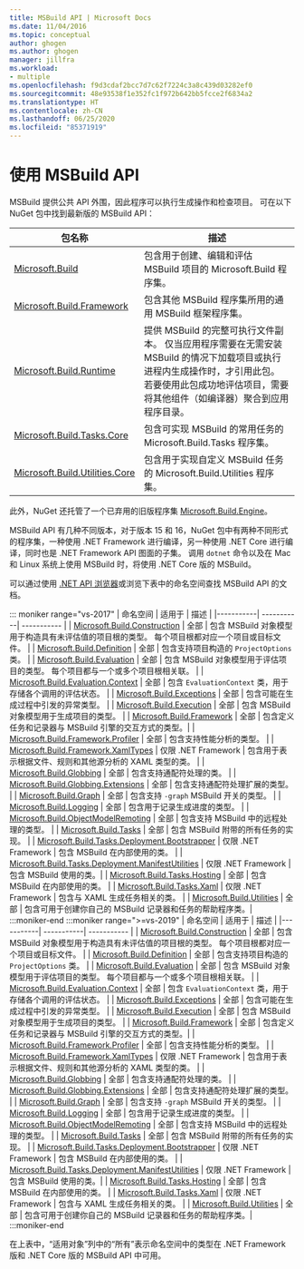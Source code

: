 ```yaml
---
title: MSBuild API | Microsoft Docs
ms.date: 11/04/2016
ms.topic: conceptual
author: ghogen
ms.author: ghogen
manager: jillfra
ms.workload:
- multiple
ms.openlocfilehash: f9d3cdaf2bcc7d7c62f7224c3a8c439d03282ef0
ms.sourcegitcommit: 48e93538f1e352fc1f972b642bb5fcce2f6834a2
ms.translationtype: HT
ms.contentlocale: zh-CN
ms.lasthandoff: 06/25/2020
ms.locfileid: "85371919"
---
```

# <a name="use-the-msbuild-api"></a>使用 MSBuild API

MSBuild 提供公共 API 外围，因此程序可以执行生成操作和检查项目。 可在以下 NuGet 包中找到最新版的 MSBuild API：

| 包名称 | 描述 |
| ------------ | ----------- |
| [Microsoft.Build](https://www.nuget.org/packages/Microsoft.Build) | 包含用于创建、编辑和评估 MSBuild 项目的 Microsoft.Build 程序集。|
| [Microsoft.Build.Framework](https://www.nuget.org/packages/Microsoft.Build.Framework)| 包含其他 MSBuild 程序集所用的通用 MSBuild 框架程序集。 |
| [Microsoft.Build.Runtime](https://www.nuget.org/packages/Microsoft.Build.Runtime) | 提供 MSBuild 的完整可执行文件副本。 仅当应用程序需要在无需安装 MSBuild 的情况下加载项目或执行进程内生成操作时，才引用此包。 若要使用此包成功地评估项目，需要将其他组件（如编译器）聚合到应用程序目录。 |
| [Microsoft.Build.Tasks.Core](https://www.nuget.org/packages/Microsoft.Build.Tasks.Core) | 包含可实现 MSBuild 的常用任务的 Microsoft.Build.Tasks 程序集。 |
| [Microsoft.Build.Utilities.Core](https://www.nuget.org/packages/Microsoft.Build.Utilities.Core) | 包含用于实现自定义 MSBuild 任务的 Microsoft.Build.Utilities 程序集。 |

此外，NuGet 还托管了一个已弃用的旧版程序集 [Microsoft.Build.Engine](https://www.nuget.org/packages/Microsoft.Build.Engine)。

MSBuild API 有几种不同版本，对于版本 15 和 16，NuGet 包中有两种不同形式的程序集，一种使用 .NET Framework 进行编译，另一种使用 .NET Core 进行编译，同时也是 .NET Framework API 图面的子集。  调用 `dotnet` 命令以及在 Mac 和 Linux 系统上使用 MSBuild 时，将使用 .NET Core 版的 MSBuild。

可以通过使用 [.NET API 浏览器](/dotnet/api)或浏览下表中的命名空间查找 MSBuild API 的文档。

::: moniker range="vs-2017"
| 命名空间 | 适用于 | 描述 |
|-----------| -----------| ----------- |
| [Microsoft.Build.Construction](/dotnet/api/Microsoft.Build.Construction?view=msbuild-15) | 全部 |  包含 MSBuild 对象模型用于构造具有未评估值的项目根的类型。 每个项目根都对应一个项目或目标文件。 |
| [Microsoft.Build.Definition](/dotnet/api/Microsoft.Build.Definition?view=msbuild-15) | 全部 | 包含支持项目构造的 `ProjectOptions` 类。 |
| [Microsoft.Build.Evaluation](/dotnet/api/Microsoft.Build.Evaluation?view=msbuild-15) | 全部 | 包含 MSBuild 对象模型用于评估项目的类型。 每个项目都与一个或多个项目根相关联。 |
| [Microsoft.Build.Evaluation.Context](/dotnet/api/Microsoft.Build.Evaluation.Context?view=msbuild-15) | 全部 | 包含 `EvaluationContext` 类，用于存储各个调用的评估状态。 |
| [Microsoft.Build.Exceptions](/dotnet/api/Microsoft.Build.Exceptions?view=msbuild-15) | 全部 | 包含可能在生成过程中引发的异常类型。 |
| [Microsoft.Build.Execution](/dotnet/api/Microsoft.Build.Execution?view=msbuild-15) | 全部 | 包含 MSBuild 对象模型用于生成项目的类型。 |
| [Microsoft.Build.Framework](/dotnet/api/Microsoft.Build.Framework?view=msbuild-15) | 全部 | 包含定义任务和记录器与 MSBuild 引擎的交互方式的类型。|
| [Microsoft.Build.Framework.Profiler](/dotnet/api/Microsoft.Build.Framework.Profiler?view=msbuild-15) | 全部 | 包含支持性能分析的类型。 |
| [Microsoft.Build.Framework.XamlTypes](/dotnet/api/Microsoft.Build.Framework.XamlTypes?view=msbuild-15) | 仅限 .NET Framework | 包含用于表示根据文件、规则和其他源分析的 XAML 类型的类。 |
| [Microsoft.Build.Globbing](/dotnet/api/Microsoft.Build.Globbing?view=msbuild-15) | 全部 | 包含支持通配符处理的类。 |
| [Microsoft.Build.Globbing.Extensions](/dotnet/api/Microsoft.Build.Globbing.Extensions?view=msbuild-15) | 全部 | 包含支持通配符处理扩展的类型。 |
| [Microsoft.Build.Graph](/dotnet/api/Microsoft.Build.Graph?view=msbuild-15) | 全部 | 包含支持 `-graph` MSBuild 开关的类型。 |
| [Microsoft.Build.Logging](/dotnet/api/Microsoft.Build.Logging?view=msbuild-15) | 全部 | 包含用于记录生成进度的类型。 |
| [Microsoft.Build.ObjectModelRemoting](/dotnet/api/Microsoft.Build.ObjectModelRemoting?view=msbuild-15) | 全部 | 包含支持 MSBuild 中的远程处理的类型。 |
| [Microsoft.Build.Tasks](/dotnet/api/Microsoft.Build.Tasks?view=msbuild-15) | 全部 | 包含 MSBuild 附带的所有任务的实现。 |
| [Microsoft.Build.Tasks.Deployment.Bootstrapper](/dotnet/api/Microsoft.Build.Tasks.Deployment.Bootstrapper?view=msbuild-15) | 仅限 .NET Framework | 包含 MSBuild 在内部使用的类。 |
| [Microsoft.Build.Tasks.Deployment.ManifestUtilities](/dotnet/api/Microsoft.Build.Tasks.Deployment.ManifestUtilities?view=msbuild-15) | 仅限 .NET Framework | 包含 MSBuild 使用的类。|
| [Microsoft.Build.Tasks.Hosting](/dotnet/api/Microsoft.Build.Tasks.Hosting?view=msbuild-15) | 全部 | 包含 MSBuild 在内部使用的类。 |
| [Microsoft.Build.Tasks.Xaml](/dotnet/api/Microsoft.Build.Tasks.Xaml?view=msbuild-15) | 仅限 .NET Framework | 包含与 XAML 生成任务相关的类。 |
| [Microsoft.Build.Utilities](/dotnet/api/Microsoft.Build.Utilities?view=msbuild-15) | 全部 | 包含可用于创建你自己的 MSBuild 记录器和任务的帮助程序类。|
:::moniker-end
:::moniker range=">=vs-2019"
| 命名空间 | 适用于 | 描述 |
|-----------| -----------| ----------- |
| [Microsoft.Build.Construction](/dotnet/api/Microsoft.Build.Construction?view=msbuild-16) | 全部 |  包含 MSBuild 对象模型用于构造具有未评估值的项目根的类型。 每个项目根都对应一个项目或目标文件。 |
| [Microsoft.Build.Definition](/dotnet/api/Microsoft.Build.Definition?view=msbuild-16) | 全部 | 包含支持项目构造的 `ProjectOptions` 类。 |
| [Microsoft.Build.Evaluation](/dotnet/api/Microsoft.Build.Evaluation?view=msbuild-16) | 全部 | 包含 MSBuild 对象模型用于评估项目的类型。 每个项目都与一个或多个项目根相关联。 |
| [Microsoft.Build.Evaluation.Context](/dotnet/api/Microsoft.Build.Evaluation.Context?view=msbuild-16) | 全部 | 包含 `EvaluationContext` 类，用于存储各个调用的评估状态。 |
| [Microsoft.Build.Exceptions](/dotnet/api/Microsoft.Build.Exceptions?view=msbuild-16) | 全部 | 包含可能在生成过程中引发的异常类型。 |
| [Microsoft.Build.Execution](/dotnet/api/Microsoft.Build.Execution?view=msbuild-16) | 全部 | 包含 MSBuild 对象模型用于生成项目的类型。 |
| [Microsoft.Build.Framework](/dotnet/api/Microsoft.Build.Framework?view=msbuild-16) | 全部 | 包含定义任务和记录器与 MSBuild 引擎的交互方式的类型。|
| [Microsoft.Build.Framework.Profiler](/dotnet/api/Microsoft.Build.Framework.Profiler?view=msbuild-16) | 全部 | 包含支持性能分析的类型。 |
| [Microsoft.Build.Framework.XamlTypes](/dotnet/api/Microsoft.Build.Framework.XamlTypes?view=msbuild-16) | 仅限 .NET Framework | 包含用于表示根据文件、规则和其他源分析的 XAML 类型的类。 |
| [Microsoft.Build.Globbing](/dotnet/api/Microsoft.Build.Globbing?view=msbuild-16) | 全部 | 包含支持通配符处理的类。 |
| [Microsoft.Build.Globbing.Extensions](/dotnet/api/Microsoft.Build.Globbing.Extensions?view=msbuild-16) | 全部 | 包含支持通配符处理扩展的类型。 |
| [Microsoft.Build.Graph](/dotnet/api/Microsoft.Build.Graph?view=msbuild-16) | 全部 | 包含支持 `-graph` MSBuild 开关的类型。 |
| [Microsoft.Build.Logging](/dotnet/api/Microsoft.Build.Logging?view=msbuild-16) | 全部 | 包含用于记录生成进度的类型。 |
| [Microsoft.Build.ObjectModelRemoting](/dotnet/api/Microsoft.Build.ObjectModelRemoting?view=msbuild-16) | 全部 | 包含支持 MSBuild 中的远程处理的类型。 |
| [Microsoft.Build.Tasks](/dotnet/api/Microsoft.Build.Tasks?view=msbuild-16) | 全部 | 包含 MSBuild 附带的所有任务的实现。 |
| [Microsoft.Build.Tasks.Deployment.Bootstrapper](/dotnet/api/Microsoft.Build.Tasks.Deployment.Bootstrapper?view=msbuild-16) | 仅限 .NET Framework | 包含 MSBuild 在内部使用的类。 |
| [Microsoft.Build.Tasks.Deployment.ManifestUtilities](/dotnet/api/Microsoft.Build.Tasks.Deployment.ManifestUtilities?view=msbuild-16) | 仅限 .NET Framework | 包含 MSBuild 使用的类。|
| [Microsoft.Build.Tasks.Hosting](/dotnet/api/Microsoft.Build.Tasks.Hosting?view=msbuild-16) | 全部 | 包含 MSBuild 在内部使用的类。 |
| [Microsoft.Build.Tasks.Xaml](/dotnet/api/Microsoft.Build.Tasks.Xaml?view=msbuild-16) | 仅限 .NET Framework | 包含与 XAML 生成任务相关的类。 |
| [Microsoft.Build.Utilities](/dotnet/api/Microsoft.Build.Utilities?view=msbuild-16) | 全部 | 包含可用于创建你自己的 MSBuild 记录器和任务的帮助程序类。|
:::moniker-end

在上表中，“适用对象”列中的“所有”表示命名空间中的类型在 .NET Framework 版和 .NET Core 版的 MSBuild API 中可用。
